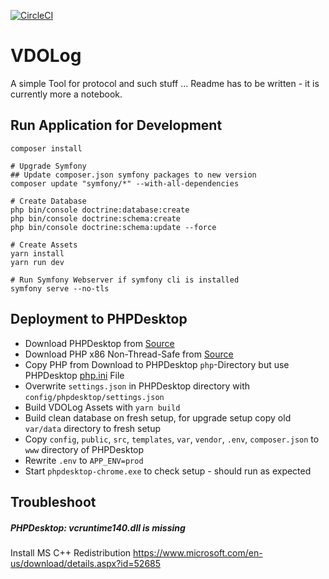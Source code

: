 [![CircleCI](https://circleci.com/gh/DZunke/VDOLog/tree/master.svg?style=svg)](https://circleci.com/gh/DZunke/VDOLog/tree/master)

# VDOLog


A simple Tool for protocol and such stuff ... Readme has to be written - it is currently more a notebook.

## Run Application for Development

```
composer install

# Upgrade Symfony
## Update composer.json symfony packages to new version
composer update "symfony/*" --with-all-dependencies

# Create Database
php bin/console doctrine:database:create
php bin/console doctrine:schema:create
php bin/console doctrine:schema:update --force

# Create Assets
yarn install
yarn run dev

# Run Symfony Webserver if symfony cli is installed
symfony serve --no-tls
```

## Deployment to PHPDesktop

  * Download PHPDesktop from [Source](https://github.com/cztomczak/phpdesktop)
  * Download PHP x86 Non-Thread-Safe from [Source](https://windows.php.net/downloads/releases/php-7.4.9-nts-Win32-vc15-x86.zip)
  * Copy PHP from Download to PHPDesktop `php`-Directory but use PHPDesktop [php.ini](https://github.com/cztomczak/phpdesktop/blob/master/src/php/php.ini) File
  * Overwrite `settings.json` in PHPDesktop directory with `config/phpdesktop/settings.json`
  * Build VDOLog Assets with `yarn build`
  * Build clean database on fresh setup, for upgrade setup copy old `var/data` directory to fresh setup
  * Copy `config`, `public`, `src`, `templates`, `var`, `vendor`, `.env`, `composer.json` to `www` directory of PHPDesktop
  * Rewrite `.env` to `APP_ENV=prod`
  * Start `phpdesktop-chrome.exe` to check setup - should run as expected


## Troubleshoot

##### PHPDesktop: vcruntime140.dll is missing

Install MS C++ Redistribution https://www.microsoft.com/en-us/download/details.aspx?id=52685 
